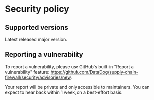 # Security policy

## Supported versions

Latest released major version.

## Reporting a vulnerability

To report a vulnerability, please use GitHub's built-in "Report a
vulnerability" feature:
https://github.com/DataDog/supply-chain-firewall/security/advisories/new.

Your report will be private and only accessible to maintainers.  You
can expect to hear back within 1 week, on a best-effort basis.
